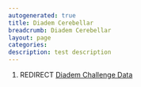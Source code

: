 ```yaml
---
autogenerated: true
title: Diadem Cerebellar
breadcrumb: Diadem Cerebellar
layout: page
categories: 
description: test description
---
```


1.  REDIRECT [Diadem Challenge Data](Diadem_Challenge_Data "wikilink")
